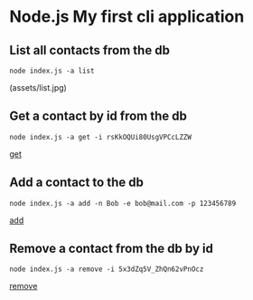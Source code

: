 # Node.js My first cli application

## List all contacts from the db

```
node index.js -a list
```

(assets/list.jpg)

## Get a contact by id from the db

```
node index.js -a get -i rsKkOQUi80UsgVPCcLZZW
```

[get](assets/get.jpg.jpg)

## Add a contact to the db

```
node index.js -a add -n Bob -e bob@mail.com -p 123456789
```

[add](assets/add.jpg)

## Remove a contact from the db by id

```
node index.js -a remove -i 5x3dZq5V_ZhQn62vPnOcz
```

[remove](assets/remove.jpg)
